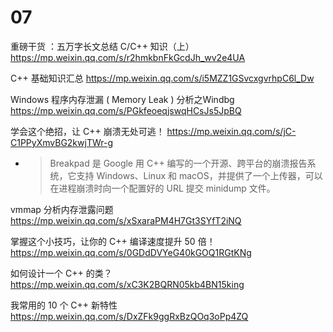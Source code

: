 
# 07

重磅干货 ：五万字长文总结 C/C++ 知识（上） https://mp.weixin.qq.com/s/r2hmkbnFkGcdJh_wv2e4UA

C++ 基础知识汇总 https://mp.weixin.qq.com/s/i5MZZ1GSvcxgvrhpC6l_Dw

Windows 程序内存泄漏 ( Memory Leak ) 分析之Windbg https://mp.weixin.qq.com/s/PGkfeoeqjswqHCsJs5JpBQ

学会这个绝招，让 C++ 崩溃无处可逃！ https://mp.weixin.qq.com/s/jC-C1PPyXmvBG2kwjTWr-g
- > Breakpad 是 Google 用 C++ 编写的一个开源、跨平台的崩溃报告系统，它支持 Windows、Linux 和 macOS，并提供了一个上传器，可以在进程崩溃时向一个配置好的 URL 提交 minidump 文件。

vmmap 分析内存泄露问题 https://mp.weixin.qq.com/s/xSxaraPM4H7Gt3SYfT2iNQ

掌握这个小技巧，让你的 C++ 编译速度提升 50 倍！ https://mp.weixin.qq.com/s/0GDdDVYeG40kGOQ1RGtKNg

如何设计一个 C++ 的类？ https://mp.weixin.qq.com/s/xC3K2BQRN05kb4BN15king

我常用的 10 个 C++ 新特性 https://mp.weixin.qq.com/s/DxZFk9ggRxBzQOq3oPp4ZQ
